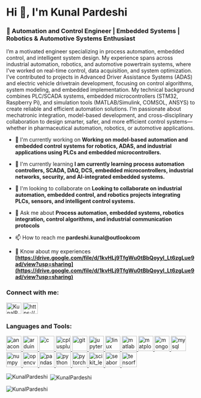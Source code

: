 # Hi 👋, I'm Kunal Pardeshi

### 🚀 Automation and Control Engineer | Embedded Systems | Robotics & Automotive Systems Enthusiast

I’m a motivated engineer specializing in process automation, embedded control, and intelligent system design. My experience spans across industrial automation, robotics, and automotive powertrain systems, where I’ve worked on real-time control, data acquisition, and system optimization.
I’ve contributed to projects in Advanced Driver Assistance Systems (ADAS) and electric vehicle drivetrain development, focusing on control algorithms, system modeling, and embedded implementation. My technical background combines PLC/SCADA systems, embedded microcontrollers (STM32, Raspberry Pi), and simulation tools (MATLAB/Simulink, COMSOL, ANSYS) to create reliable and efficient automation solutions.
I’m passionate about mechatronic integration, model-based development, and cross-disciplinary collaboration to design smarter, safer, and more efficient control systems—whether in pharmaceutical automation, robotics, or automotive applications.

- 🔭 I'm currently working on **Working on model-based automation and embedded control systems for robotics, ADAS, and industrial applications using PLCs and embedded microcontrollers.**

- 🌱 I'm currently learning **I am currently learning process automation controllers, SCADA, DAQ, DCS, embedded microcontrollers, industrial networks, security, and AI-integrated embedded systems.**

- 👯 I'm looking to collaborate on **Looking to collaborate on industrial automation, embedded control, and robotics projects integrating PLCs, sensors, and intelligent control systems.**

- 💬 Ask me about **Process automation, embedded systems, robotics integration, control algorithms, and industrial communication protocols**

- 📫 How to reach me **pardeshi.kunal@outlookcom**

- 📄 Know about my experiences **[https://drive.google.com/file/d/1kvHLj9TfgWu0tBbQoyyl_Lt6zgLue9ad/view?usp=sharing](https://drive.google.com/file/d/1kvHLj9TfgWu0tBbQoyyl_Lt6zgLue9ad/view?usp=sharing)**

<h3 align="left">Connect with me:</h3>
<p align="left">
<a href="https://github.com/KunalPardeshi" target="blank"><img align="center" src="https://raw.githubusercontent.com/rahuldkjain/github-profile-readme-generator/master/src/images/icons/Social/github.svg" alt="KunalPardeshi" height="30" width="40" /></a>
<a href="https://linkedin.com/in/https://www.linkedin.com/in/kunal-pardeshi-3466291b5/" target="blank"><img align="center" src="https://raw.githubusercontent.com/rahuldkjain/github-profile-readme-generator/master/src/images/icons/Social/linked-in-alt.svg" alt="https://www.linkedin.com/in/kunal-pardeshi-3466291b5/" height="30" width="40" /></a>
</p>

<h3 align="left">Languages and Tools:</h3>
<p align="left"> <a href="https://developer.mozilla.org/en-US/docs/Web/anaconda" target="_blank" rel="noreferrer"> <img src="https://skillicons.dev/icons?i=anaconda" alt="anaconda" width="40" height="40"/> </a> <a href="https://developer.mozilla.org/en-US/docs/Web/arduino" target="_blank" rel="noreferrer"> <img src="https://skillicons.dev/icons?i=arduino" alt="arduino" width="40" height="40"/> </a> <a href="https://developer.mozilla.org/en-US/docs/Web/c" target="_blank" rel="noreferrer"> <img src="https://skillicons.dev/icons?i=c" alt="c" width="40" height="40"/> </a> <a href="https://developer.mozilla.org/en-US/docs/Web/cplusplus" target="_blank" rel="noreferrer"> <img src="https://skillicons.dev/icons?i=cpp" alt="cplusplus" width="40" height="40"/> </a> <a href="https://developer.mozilla.org/en-US/docs/Web/git" target="_blank" rel="noreferrer"> <img src="https://skillicons.dev/icons?i=git" alt="git" width="40" height="40"/> </a> <a href="https://developer.mozilla.org/en-US/docs/Web/jupyter" target="_blank" rel="noreferrer"> <img src="https://cdn.jsdelivr.net/gh/devicons/devicon/icons/jupyter/jupyter-original-wordmark.svg" alt="jupyter" width="40" height="40"/> </a> <a href="https://developer.mozilla.org/en-US/docs/Web/linux" target="_blank" rel="noreferrer"> <img src="https://skillicons.dev/icons?i=linux" alt="linux" width="40" height="40"/> </a> <a href="https://developer.mozilla.org/en-US/docs/Web/matlab" target="_blank" rel="noreferrer"> <img src="https://skillicons.dev/icons?i=matlab" alt="matlab" width="40" height="40"/> </a> <a href="https://developer.mozilla.org/en-US/docs/Web/matplotlib" target="_blank" rel="noreferrer"> <img src="https://cdn.jsdelivr.net/gh/devicons/devicon/icons/matplotlib/matplotlib-original.svg" alt="matplotlib" width="40" height="40"/> </a> <a href="https://developer.mozilla.org/en-US/docs/Web/mongodb" target="_blank" rel="noreferrer"> <img src="https://skillicons.dev/icons?i=mongodb" alt="mongodb" width="40" height="40"/> </a> <a href="https://developer.mozilla.org/en-US/docs/Web/mysql" target="_blank" rel="noreferrer"> <img src="https://skillicons.dev/icons?i=mysql" alt="mysql" width="40" height="40"/> </a> <a href="https://developer.mozilla.org/en-US/docs/Web/numpy" target="_blank" rel="noreferrer"> <img src="https://cdn.jsdelivr.net/gh/devicons/devicon/icons/numpy/numpy-original.svg" alt="numpy" width="40" height="40"/> </a> <a href="https://developer.mozilla.org/en-US/docs/Web/opencv" target="_blank" rel="noreferrer"> <img src="https://skillicons.dev/icons?i=opencv" alt="opencv" width="40" height="40"/> </a> <a href="https://developer.mozilla.org/en-US/docs/Web/pandas" target="_blank" rel="noreferrer"> <img src="https://cdn.jsdelivr.net/gh/devicons/devicon/icons/pandas/pandas-original.svg" alt="pandas" width="40" height="40"/> </a> <a href="https://developer.mozilla.org/en-US/docs/Web/python" target="_blank" rel="noreferrer"> <img src="https://skillicons.dev/icons?i=py" alt="python" width="40" height="40"/> </a> <a href="https://developer.mozilla.org/en-US/docs/Web/pytorch" target="_blank" rel="noreferrer"> <img src="https://skillicons.dev/icons?i=pytorch" alt="pytorch" width="40" height="40"/> </a> <a href="https://developer.mozilla.org/en-US/docs/Web/scikit_learn" target="_blank" rel="noreferrer"> <img src="https://skillicons.dev/icons?i=scikitlearn" alt="scikit_learn" width="40" height="40"/> </a> <a href="https://developer.mozilla.org/en-US/docs/Web/seaborn" target="_blank" rel="noreferrer"> <img src="https://cdn.jsdelivr.net/gh/devicons/devicon/icons/python/python-original.svg" alt="seaborn" width="40" height="40"/> </a> <a href="https://developer.mozilla.org/en-US/docs/Web/tensorflow" target="_blank" rel="noreferrer"> <img src="https://skillicons.dev/icons?i=tensorflow" alt="tensorflow" width="40" height="40"/> </a></p>

<p><img align="left" src="https://github-readme-stats.vercel.app/api/top-langs?username=KunalPardeshi&show_icons=true&locale=en&layout=compact" alt="KunalPardeshi" /></p>

<p>&nbsp;<img align="center" src="https://github-readme-stats.vercel.app/api?username=KunalPardeshi&show_icons=true&locale=en" alt="KunalPardeshi" /></p>

<p><img align="center" src="https://github-readme-streak-stats.herokuapp.com/?user=KunalPardeshi&" alt="KunalPardeshi" /></p>


